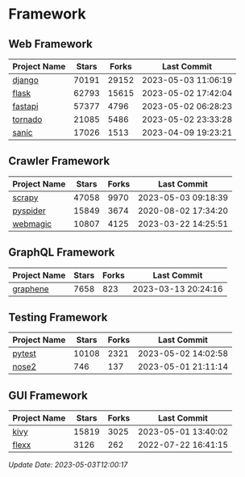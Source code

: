 # Framework

## Web Framework
| Project Name | Stars | Forks | Last Commit |
| ------------ | ----- | ----- | ----------- |
| [django](https://github.com/django/django) | 70191 | 29152 | 2023-05-03 11:06:19 |
| [flask](https://github.com/pallets/flask) | 62793 | 15615 | 2023-05-02 17:42:04 |
| [fastapi](https://github.com/tiangolo/fastapi) | 57377 | 4796 | 2023-05-02 06:28:23 |
| [tornado](https://github.com/tornadoweb/tornado) | 21085 | 5486 | 2023-05-02 23:33:28 |
| [sanic](https://github.com/sanic-org/sanic) | 17026 | 1513 | 2023-04-09 19:23:21 |

## Crawler Framework
| Project Name | Stars | Forks | Last Commit |
| ------------ | ----- | ----- | ----------- |
| [scrapy](https://github.com/scrapy/scrapy) | 47058 | 9970 | 2023-05-03 09:18:39 |
| [pyspider](https://github.com/binux/pyspider) | 15849 | 3674 | 2020-08-02 17:34:20 |
| [webmagic](https://github.com/code4craft/webmagic) | 10807 | 4125 | 2023-03-22 14:25:51 |

## GraphQL Framework
| Project Name | Stars | Forks | Last Commit |
| ------------ | ----- | ----- | ----------- |
| [graphene](https://github.com/graphql-python/graphene) | 7658 | 823 | 2023-03-13 20:24:16 |

## Testing Framework
| Project Name | Stars | Forks | Last Commit |
| ------------ | ----- | ----- | ----------- |
| [pytest](https://github.com/pytest-dev/pytest) | 10108 | 2321 | 2023-05-02 14:02:58 |
| [nose2](https://github.com/nose-devs/nose2) | 746 | 137 | 2023-05-01 21:11:14 |

## GUI Framework
| Project Name | Stars | Forks | Last Commit |
| ------------ | ----- | ----- | ----------- |
| [kivy](https://github.com/kivy/kivy) | 15819 | 3025 | 2023-05-01 13:40:02 |
| [flexx](https://github.com/flexxui/flexx) | 3126 | 262 | 2022-07-22 16:41:15 |

*Update Date: 2023-05-03T12:00:17*